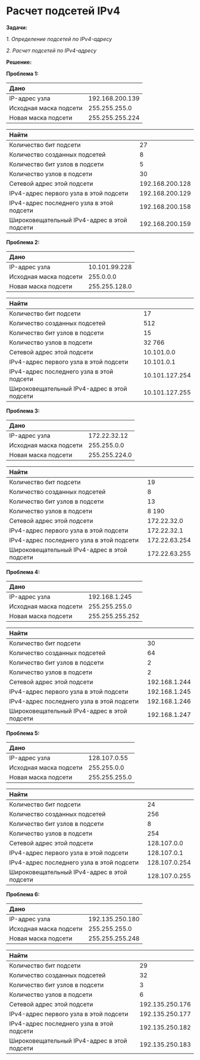 # Расчет подсетей IPv4

**Задачи:**

  *1. Определение подсетей по IPv4-адресу*
  
  *2. Расчет подсетей по IPv4-адресу*
  
  **Решение:**
  
  **Проблема 1:**
  
| Дано                     |                    |
| :------------------------|:-------------------|
| IP-адрес узла            | 192.168.200.139    |
| Исходная маска подсети   | 255.255.255.0      |
| Новая маска подсети      | 255.255.255.224    |

| Найти                                            |                    |
| :------------------------------------------------|:-------------------|
| Количество бит подсети                           | 27                 |
| Количество созданных подсетей                    | 8                  |
| Количество бит узлов в подсети                   | 5                  |
| Количество узлов в подсети                       | 30                 |
| Сетевой адрес этой подсети                       | 192.168.200.128    |
| IPv4-адрес первого узла в этой подсети           | 192.168.200.129    |
| IPv4-адрес последнего узла в этой подсети        | 192.168.200.158    |
| Широковещательный IPv4-адрес в этой подсети      | 192.168.200.159    |

  **Проблема 2:**
  
| Дано                     |                    |
| :------------------------|:-------------------|
| IP-адрес узла            | 10.101.99.228      |
| Исходная маска подсети   | 255.0.0.0          |
| Новая маска подсети      | 255.255.128.0      |

| Найти                                            |                    |
| :------------------------------------------------|:-------------------|
| Количество бит подсети                           | 17                 |
| Количество созданных подсетей                    | 512                |
| Количество бит узлов в подсети                   | 15                 |
| Количество узлов в подсети                       | 32 766             |
| Сетевой адрес этой подсети                       | 10.101.0.0         |
| IPv4-адрес первого узла в этой подсети           | 10.101.0.1         |
| IPv4-адрес последнего узла в этой подсети        | 10.101.127.254     |
| Широковещательный IPv4-адрес в этой подсети      | 10.101.127.255     |

  **Проблема 3:**
  
| Дано                     |                    |
| :------------------------|:-------------------|
| IP-адрес узла            | 172.22.32.12       |
| Исходная маска подсети   | 255.255.0.0        |
| Новая маска подсети      | 255.255.224.0      |

| Найти                                            |                    |
| :------------------------------------------------|:-------------------|
| Количество бит подсети                           | 19                 |
| Количество созданных подсетей                    | 8                  |
| Количество бит узлов в подсети                   | 13                 |
| Количество узлов в подсети                       | 8 190              |
| Сетевой адрес этой подсети                       | 172.22.32.0        |
| IPv4-адрес первого узла в этой подсети           | 172.22.32.1        | 
| IPv4-адрес последнего узла в этой подсети        | 172.22.63.254      |
| Широковещательный IPv4-адрес в этой подсети      | 172.22.63.255      |


  **Проблема 4:**
  
| Дано                     |                    |
| :------------------------|:-------------------|
| IP-адрес узла            | 192.168.1.245      |
| Исходная маска подсети   | 255.255.255.0      |
| Новая маска подсети      | 255.255.255.252    |

| Найти                                            |                    |
| :------------------------------------------------|:-------------------|
| Количество бит подсети                           | 30                 |
| Количество созданных подсетей                    | 64                 |
| Количество бит узлов в подсети                   | 2                  |
| Количество узлов в подсети                       | 2                  |
| Сетевой адрес этой подсети                       | 192.168.1.244      |
| IPv4-адрес первого узла в этой подсети           | 192.168.1.245      |
| IPv4-адрес последнего узла в этой подсети        | 192.168.1.246      |
| Широковещательный IPv4-адрес в этой подсети      | 192.168.1.247      |

  **Проблема 5:**
  
| Дано                     |                    |
| :------------------------|:-------------------|
| IP-адрес узла            | 128.107.0.55       |
| Исходная маска подсети   | 255.255.0.0        |
| Новая маска подсети      | 255.255.255.0      |

| Найти                                            |                    |
| :------------------------------------------------|:-------------------|
| Количество бит подсети                           | 24                 |
| Количество созданных подсетей                    | 256                |
| Количество бит узлов в подсети                   | 8                  |
| Количество узлов в подсети                       | 254                |
| Сетевой адрес этой подсети                       | 128.107.0.0        |
| IPv4-адрес первого узла в этой подсети           | 128.107.0.1        |
| IPv4-адрес последнего узла в этой подсети        | 128.107.0.254      |
| Широковещательный IPv4-адрес в этой подсети      | 128.107.0.255      |

  **Проблема 6:**
  
| Дано                     |                    |
| :------------------------|:-------------------|
| IP-адрес узла            | 192.135.250.180    |
| Исходная маска подсети   | 255.255.255.0      |
| Новая маска подсети      | 255.255.255.248    |

| Найти                                            |                    |
| :------------------------------------------------|:-------------------|
| Количество бит подсети                           | 29    |
| Количество созданных подсетей                    | 32      |
| Количество бит узлов в подсети                   | 3    |
| Количество узлов в подсети                       | 6                  |
| Сетевой адрес этой подсети                       | 192.135.250.176    |
| IPv4-адрес первого узла в этой подсети           | 192.135.250.177    |
| IPv4-адрес последнего узла в этой подсети        | 192.135.250.182    |
| Широковещательный IPv4-адрес в этой подсети      | 192.135.250.183    |
